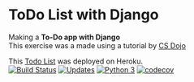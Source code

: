 # ToDo List with Django
Making a **To-Do app with Django**    
This exercise was a made using a tutorial by [CS Dojo](https://www.youtube.com/watch?v=ovql0Ui3n_I)    


This [Todo List](https://todolistwithdjango.herokuapp.com/) was deployed on Heroku.    
[![Build Status](https://travis-ci.com/wherculano/ToDo_list_with_Django.svg?branch=master)](https://travis-ci.com/wherculano/ToDo_list_with_Django)
[![Updates](https://pyup.io/repos/github/wherculano/ToDo_list_with_Django/shield.svg)](https://pyup.io/repos/github/wherculano/ToDo_list_with_Django/)
[![Python 3](https://pyup.io/repos/github/wherculano/ToDo_list_with_Django/python-3-shield.svg)](https://pyup.io/repos/github/wherculano/ToDo_list_with_Django/)
[![codecov](https://codecov.io/gh/wherculano/ToDo_list_with_Django/branch/master/graph/badge.svg)](https://codecov.io/gh/wherculano/ToDo_list_with_Django)
